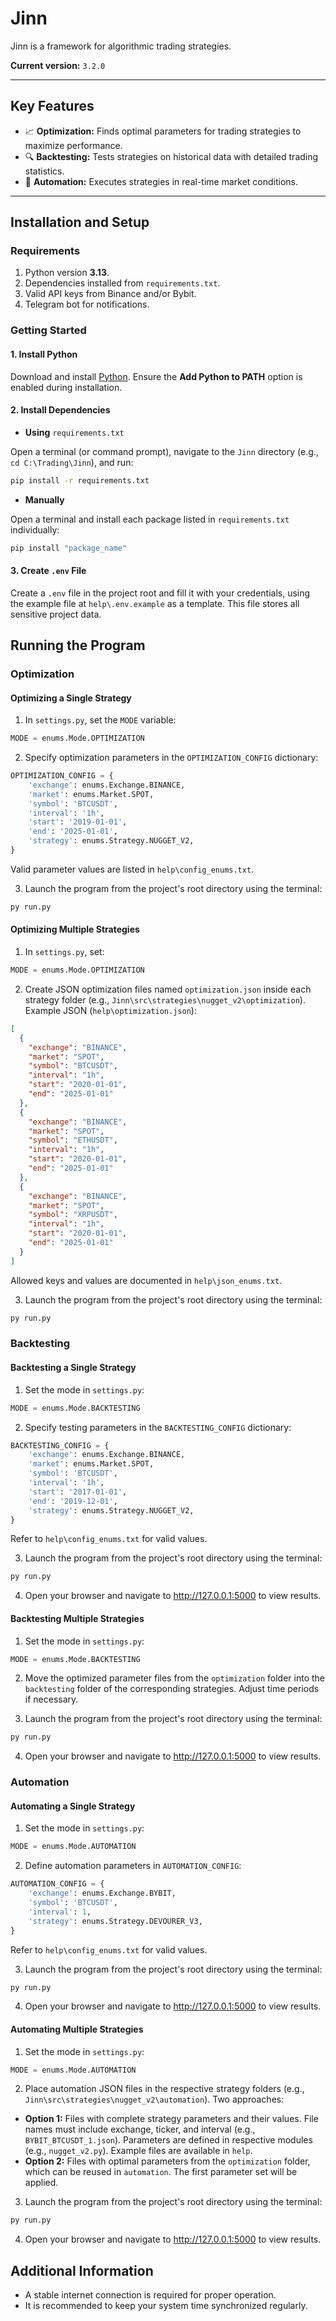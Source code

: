 # Jinn

Jinn is a framework for algorithmic trading strategies.

**Current version:** `3.2.0`

---

## Key Features

- 📈 **Optimization:** Finds optimal parameters for trading strategies to maximize performance.
- 🔍 **Backtesting:** Tests strategies on historical data with detailed trading statistics.
- 🤖 **Automation:** Executes strategies in real-time market conditions.

---

## Installation and Setup

### Requirements

1. Python version **3.13**.
2. Dependencies installed from `requirements.txt`.
3. Valid API keys from Binance and/or Bybit.
4. Telegram bot for notifications.

### Getting Started

#### 1. Install Python

Download and install [Python](https://www.python.org/downloads/). Ensure the **Add Python to PATH** option is enabled during installation.

#### 2. Install Dependencies

- **Using** `requirements.txt`

Open a terminal (or command prompt), navigate to the `Jinn` directory (e.g., `cd C:\Trading\Jinn`), and run:

```bash
pip install -r requirements.txt
```

- **Manually**

Open a terminal and install each package listed in `requirements.txt` individually:

```bash
pip install "package_name"
```

#### 3. Create `.env` File

Create a `.env` file in the project root and fill it with your credentials, using the example file at `help\.env.example` as a template. This file stores all sensitive project data.

## Running the Program

### Optimization

#### Optimizing a Single Strategy

1. In `settings.py`, set the `MODE` variable:

```python
MODE = enums.Mode.OPTIMIZATION
```

2. Specify optimization parameters in the `OPTIMIZATION_CONFIG` dictionary:

```python
OPTIMIZATION_CONFIG = {
    'exchange': enums.Exchange.BINANCE,
    'market': enums.Market.SPOT,
    'symbol': 'BTCUSDT',
    'interval': '1h',
    'start': '2019-01-01',
    'end': '2025-01-01',
    'strategy': enums.Strategy.NUGGET_V2,
}
```

Valid parameter values are listed in `help\config_enums.txt`.

3. Launch the program from the project's root directory using the terminal:

```bash
py run.py
```

#### Optimizing Multiple Strategies

1. In `settings.py`, set:

```python
MODE = enums.Mode.OPTIMIZATION
```

2. Create JSON optimization files named `optimization.json` inside each strategy folder (e.g., `Jinn\src\strategies\nugget_v2\optimization`). Example JSON (`help\optimization.json`):

```json
[
  {
    "exchange": "BINANCE",
    "market": "SPOT",
    "symbol": "BTCUSDT",
    "interval": "1h",
    "start": "2020-01-01",
    "end": "2025-01-01"
  },
  {
    "exchange": "BINANCE",
    "market": "SPOT",
    "symbol": "ETHUSDT",
    "interval": "1h",
    "start": "2020-01-01",
    "end": "2025-01-01"
  },
  {
    "exchange": "BINANCE",
    "market": "SPOT",
    "symbol": "XRPUSDT",
    "interval": "1h",
    "start": "2020-01-01",
    "end": "2025-01-01"
  }
]
```

Allowed keys and values are documented in `help\json_enums.txt`.

3. Launch the program from the project's root directory using the terminal:

```bash
py run.py
```

### Backtesting

#### Backtesting a Single Strategy

1. Set the mode in `settings.py`:

```python
MODE = enums.Mode.BACKTESTING
```

2. Specify testing parameters in the `BACKTESTING_CONFIG` dictionary:

```python
BACKTESTING_CONFIG = {
    'exchange': enums.Exchange.BINANCE,
    'market': enums.Market.SPOT,
    'symbol': 'BTCUSDT',
    'interval': '1h',
    'start': '2017-01-01',
    'end': '2019-12-01',
    'strategy': enums.Strategy.NUGGET_V2,
}
```

Refer to `help\config_enums.txt` for valid values.

3. Launch the program from the project's root directory using the terminal:

```bash
py run.py
```

4. Open your browser and navigate to http://127.0.0.1:5000 to view results.

#### Backtesting Multiple Strategies

1. Set the mode in `settings.py`:

```python
MODE = enums.Mode.BACKTESTING
```

2. Move the optimized parameter files from the `optimization` folder into the `backtesting` folder of the corresponding strategies. Adjust time periods if necessary.

3. Launch the program from the project's root directory using the terminal:

```bash
py run.py
```

4. Open your browser and navigate to http://127.0.0.1:5000 to view results.

### Automation

#### Automating a Single Strategy

1. Set the mode in `settings.py`:

```python
MODE = enums.Mode.AUTOMATION
```

2. Define automation parameters in `AUTOMATION_CONFIG`:

```python
AUTOMATION_CONFIG = {
    'exchange': enums.Exchange.BYBIT,
    'symbol': 'BTCUSDT',
    'interval': 1,
    'strategy': enums.Strategy.DEVOURER_V3,
}
```

Refer to `help\config_enums.txt` for valid values.

3. Launch the program from the project's root directory using the terminal:

```bash
py run.py
```

4. Open your browser and navigate to http://127.0.0.1:5000 to view results.

#### Automating Multiple Strategies

1. Set the mode in `settings.py`:

```python
MODE = enums.Mode.AUTOMATION
```

2. Place automation JSON files in the respective strategy folders (e.g., `Jinn\src\strategies\nugget_v2\automation`). Two approaches:

- **Option 1:** Files with complete strategy parameters and their values. File names must include exchange, ticker, and interval (e.g., `BYBIT_BTCUSDT_1.json`). Parameters are defined in respective modules (e.g., `nugget_v2.py`). Example files are available in `help`.
- **Option 2:** Files with optimal parameters from the `optimization` folder, which can be reused in `automation`. The first parameter set will be applied.

3. Launch the program from the project's root directory using the terminal:

```bash
py run.py
```

4. Open your browser and navigate to http://127.0.0.1:5000 to view results.

## Additional Information

- A stable internet connection is required for proper operation.
- It is recommended to keep your system time synchronized regularly.

